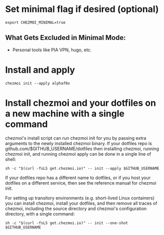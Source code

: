 # Set minimal flag if desired (optional)
`export CHEZMOI_MINIMAL=true`

## What Gets Excluded in Minimal Mode:
- Personal tools like PIA VPN, hugo, etc.

# Install and apply
`chezmoi init --apply alphaf0x`

# Install chezmoi and your dotfiles on a new machine with a single command

chezmoi's install script can run chezmoi init for you by passing extra arguments to the newly installed chezmoi binary. If your dotfiles repo is github.com/$GITHUB_USERNAME/dotfiles then installing chezmoi, running chezmoi init, and running chezmoi apply can be done in a single line of shell:

`sh -c "$(curl -fsLS get.chezmoi.io)" -- init --apply $GITHUB_USERNAME`

If your dotfiles repo has a different name to dotfiles, or if you host your dotfiles on a different service, then see the reference manual for chezmoi init.

For setting up transitory environments (e.g. short-lived Linux containers) you can install chezmoi, install your dotfiles, and then remove all traces of chezmoi, including the source directory and chezmoi's configuration directory, with a single command:

`sh -c "$(curl -fsLS get.chezmoi.io)" -- init --one-shot $GITHUB_USERNAME`
